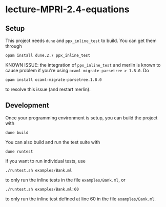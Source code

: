 # lecture-MPRI-2.4-equations

## Setup

This project needs `dune` and `ppx_inline_test` to build. You can get
them through

    opam install dune.2.7 ppx_inline_test

KNOWN ISSUE: the integration of `ppx_inline_test` and merlin is known
to cause problem if you're using `ocaml-migrate-parsetree > 1.8.0`. Do

    opam install ocaml-migrate-parsetree.1.8.0

to resolve this issue (and restart merlin).

## Development

Once your programming environment is setup, you can build the project with

    dune build

You can also build and run the test suite with

    dune runtest

If you want to run individual tests, use

    ./runtest.sh examples/Bank.ml

to only run the inline tests in the file `examples/Bank.ml`, or

    ./runtest.sh examples/Bank.ml:60

to only run the inline test defined at line 60 in the file
`examples/Bank.ml`.